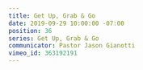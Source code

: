 ```yaml
---
title: Get Up, Grab & Go
date: 2019-09-29 10:00:00 -07:00
position: 36
series: Get Up, Grab & Go
communicator: Pastor Jason Gianotti
vimeo_id: 363192191
---
```


